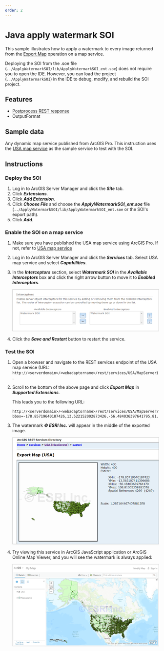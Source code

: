 ```yaml
---
order: 2
---
```


# Java apply watermark SOI

This sample illustrates how to apply a watermark to every image returned from the [Export Map](https://developers.arcgis.com/rest/services-reference/export-map.htm) operation on a map service.

Deploying the SOI from the .soe file (`../ApplyWatermarkSOI/lib/ApplyWatermarkSOI_ent.soe`) does not require you to open the IDE. However, you can load the project (`../ApplyWatermarkSOI`) in the IDE to debug, modify, and rebuild the SOI project.

## Features

* [Postprocess REST response](https://enterprise.arcgis.com/en/sdk/latest/windows/webframe.html#67e3565d-2a00-4e0a-9534-59b9ce415d40.html#Postprocess)
* OutputFormat

## Sample data

Any dynamic map service published from ArcGIS Pro. This instruction uses the [USA map service](../../../ReadMe.md#1-usa-service) as the sample service to test with the SOI.

## Instructions

### Deploy the SOI

1. Log in to ArcGIS Server Manager and click the ***Site*** tab.
2. Click ***Extensions***.
3. Click ***Add Extension***.
4. Click ***Choose File*** and choose the ***ApplyWatermarkSOI_ent.soe*** file (`../ApplyWatermarkSOI/lib/ApplyWatermarkSOI_ent.soe` or the SOI's export path).
5. Click ***Add***.

### Enable the SOI on a map service

1. Make sure you have published the USA map service using ArcGIS Pro. If not, refer to [USA map service](../../../ReadMe.md#1-usa-service)
2. Log in to ArcGIS Server Manager and click the ***Services*** tab. Select USA map service and select ***Capabilities***.
3. In the ***Interceptors*** section, select ***Watermark SOI*** in the ***Available Interceptors*** box and click the right arrow button to move it to ***Enabled Interceptors***.

   ![](../../../../images/javasp/JavaWatermarkSOI1.png "Java Watermark SOI Sample")
4. Click the ***Save and Restart*** button to restart the service.

### Test the SOI

1. Open a browser and navigate to the REST services endpoint of the USA map service (URL: `http://<serverdomain>/<webadaptorname>/rest/services/USA/MapServer`).
2. Scroll to the bottom of the above page and click ***Export Map*** in ***Supported Extensions***.

   This leads you to the following URL:

   ```
   http://<serverdomain>/<webadaptorname>/rest/services/USA/MapServer/export?bbox=-178.85719640187426,13.522152002873426,-56.484036397641795,81.72479317856566
   ```
3. The watermark ***© ESRI Inc.*** will appear in the middle of the exported image.

   ![](../../../../images/javasp/JavaWatermarkSOI2.png "Java Watermark SOI Sample")

4. Try viewing this service in ArcGIS JavaScript application or ArcGIS Online Map Viewer, and you will see the watermark is always applied:

   ![](../../../../images/javasp/JavaWatermarkSOI3.png "Java Watermark SOI Sample")

